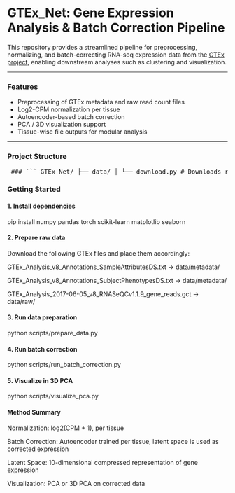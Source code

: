 # GTEx_Net: Gene Expression Analysis & Batch Correction Pipeline

This repository provides a streamlined pipeline for preprocessing, normalizing, and batch-correcting RNA-seq expression data from the [GTEx project](https://gtexportal.org/home/), enabling downstream analyses such as clustering and visualization.

---

### Features

- Preprocessing of GTEx metadata and raw read count files  
- Log2-CPM normalization per tissue  
- Autoencoder-based batch correction  
- PCA / 3D visualization support  
- Tissue-wise file outputs for modular analysis  

---

### Project Structure

<pre lang="markdown"> ### ``` GTEx_Net/ ├── data/ │ └── download.py # Downloads raw data and metadata files from GTEx │ ├── scripts/ │ ├── prepare_data.py # End-to-end preparation pipeline │ ├── run_batch_correction.py # Trains autoencoder and batch corrected outputs │ ├── visualize_pca.py # 3D PCA visualizations │ ├── src/ │ ├── data_preprocessing.py # Metadata cleaning, filtering │ ├── data_normalization.py # Log2CPM transformation │ └── autoencoder.py # Autoencoder model, training, scaling │ └── README.md ``` </pre>

### Getting Started

#### 1. Install dependencies

pip install numpy pandas torch scikit-learn matplotlib seaborn

#### 2. Prepare raw data

Download the following GTEx files and place them accordingly:

GTEx_Analysis_v8_Annotations_SampleAttributesDS.txt → data/metadata/

GTEx_Analysis_v8_Annotations_SubjectPhenotypesDS.txt → data/metadata/

GTEx_Analysis_2017-06-05_v8_RNASeQCv1.1.9_gene_reads.gct → data/raw/

#### 3. Run data preparation

python scripts/prepare_data.py

#### 4. Run batch correction

python scripts/run_batch_correction.py

#### 5. Visualize in 3D PCA

python scripts/visualize_pca.py

#### Method Summary

Normalization: log2(CPM + 1), per tissue

Batch Correction: Autoencoder trained per tissue, latent space is used as corrected expression

Latent Space: 10-dimensional compressed representation of gene expression

Visualization: PCA or 3D PCA on corrected data
